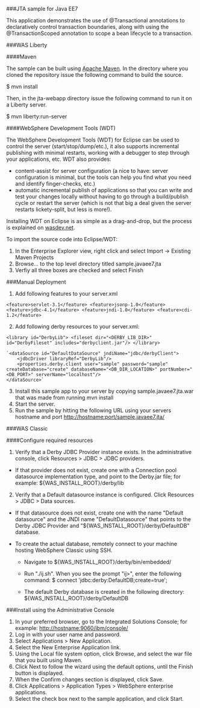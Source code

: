 ###JTA sample for Java EE7

This application demonstrates the use of @Transactional annotations to declaratively control transaction boundaries, along with using the @TransactionScoped annotation to scope a bean lifecycle to a transaction.

###WAS Liberty

####Maven

The sample can be built using [Apache Maven](http://maven.apache.org/). In the directory where you cloned the repository issue the following command to build the source.

$ mvn install

Then, in the jta-webapp directory issue the following command to run it on a Liberty server.

$ mvn liberty:run-server

####WebSphere Development Tools (WDT)

The WebSphere Development Tools (WDT) for Eclipse can be used to control the server (start/stop/dump/etc.), it also supports incremental publishing with minimal restarts, working with a debugger to step through your applications, etc.
WDT also provides:
- content-assist for server configuration (a nice to have: server configuration is minimal, but the tools can help you find what you need and identify finger-checks, etc.)
- automatic incremental publish of applications so that you can write and test your changes locally without having to go through a build/publish cycle or restart the server (which is not that big a deal given the server restarts lickety-split, but less is more!).

Installing WDT on Eclipse is as simple as a drag-and-drop, but the process is explained on [wasdev.net](https://developer.ibm.com/wasdev/downloads/liberty-profile-using-eclipse/).

To import the source code into Eclipse/WDT:
1.	In the Enterprise Explorer view, right click and select Import -> Existing Maven Projects
2.	Browse... to the top level directory titled sample.javaee7.jta
3.	Verfiy all three boxes are checked and select Finish

###Manual Deployment
1.	Add following features to your server.xml 

  `<feature>servlet-3.1</feature>
    <feature>jsonp-1.0</feature>
    <feature>jdbc-4.1</feature>
    <feature>jndi-1.0</feature>
    <feature>cdi-1.2</feature>`

2.	Add following derby resources to your server.xml:
    
  `<library id="DerbyLib">
        <fileset dir="<DERBY_LIB_DIR>" id="DerbyFileset" includes="derbyclient.jar"/>
    </library>`
    
    `<dataSource id="DefaultDataSource" jndiName="jdbc/derbyClient">
        <jdbcDriver libraryRef="DerbyLib"/>
        <properties.derby.client user="sample" password="sample" createDatabase="create" databaseName="<DB_DIR_LOCATION>" portNumber="<DB_PORT>" serverName="localhost"/>
    </dataSource>`

3.  Install this sample app to your server by copying sample.javaee7.jta.war that was made from running mvn install
4.	Start the server.
5.	Run the sample by hitting the following URL using your servers hostname and port
[http://hostname:port/sample.javaee7.jta/](http://hostname:port/sample.javaee7.jta/)

###WAS Classic

####Configure required resources
1.	Verify that a Derby JDBC Provider instance exists. In the administrative console, click Resources > JDBC > JDBC providers.

- If that provider does not exist, create one with a Connection pool datasource implementation type, and point to the Derby.jar file; for example: ${WAS_INSTALL_ROOT}/derby/lib

2.	Verify that a Default datasource instance is configured. Click Resources > JDBC > Data sources.

- If that datasource does not exist, create one with the name "Default datasource" and the JNDI name "DefaultDatasource" that points to the Derby JDBC Provider and "${WAS_INSTALL_ROOT}/derby/DefaultDB" database.

- To create the actual database, remotely connect to your machine hosting WebSphere Classic using SSH.

    - Navigate to ${WAS_INSTALL_ROOT}/derby/bin/embedded/
    
    - Run "./ij.sh". When you see the prompt "ij>", enter the following command:
        $ connect 'jdbc:derby:DefaultDB;create=true';
        
    - The default Derby database is created in the following directory: ${WAS_INSTALL_ROOT}/derby/DefaultDB

###Install using the Administrative Console
1.	In your preferred browser, go to the Integrated Solutions Console; for example: [http://hostname:9060/ibm/console/](http://hostname:9060/ibm/console/)
2.	Log in with your user name and password.
3.	Select Applications > New Application.
4.	Select the New Enterprise Application link.
5.	Using the Local file system option, click Browse, and select the war file that you built using Maven.
6.	Click Next to follow the wizard using the default options, until the Finish button is displayed.
7.	When the Confirm changes section is displayed, click Save.
8.	Click Applications > Application Types > WebSphere enterprise applications.
9.	Select the check box next to the sample application, and click Start.
